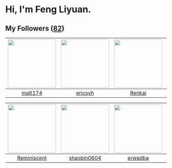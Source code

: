 # Hi, I'm Feng Liyuan.

## My Followers ([82](https://github.com/SunRunAway?tab=followers))

| <img src="https://avatars0.githubusercontent.com/u/1449133?v=4" width="150" height="150" /> | <img src="https://avatars3.githubusercontent.com/u/10498732?v=4" width="150" height="150" /> | <img src="https://avatars1.githubusercontent.com/u/3381789?v=4" width="150" height="150" /> | <img src="https://avatars1.githubusercontent.com/u/23725000?v=4" width="150" height="150" /> |
| :-----------------------------------------------------------------------------------------: | :------------------------------------------------------------------------------------------: | :-----------------------------------------------------------------------------------------: | :------------------------------------------------------------------------------------------: |
|                             [ma6174](https://github.com/ma6174)                             |                             [ericsyh](https://github.com/ericsyh)                            |                             [Renkai](https://github.com/Renkai)                             |                            [DQinYuan](https://github.com/DQinYuan)                           |

| <img src="https://avatars2.githubusercontent.com/u/41809508?v=4" width="150" height="150" /> | <img src="https://avatars1.githubusercontent.com/u/10383?v=4" width="150" height="150" /> | <img src="https://avatars1.githubusercontent.com/u/43768654?v=4" width="150" height="150" /> | <img src="https://avatars1.githubusercontent.com/u/18556593?v=4" width="150" height="150" /> |
| :------------------------------------------------------------------------------------------: | :---------------------------------------------------------------------------------------: | :------------------------------------------------------------------------------------------: | :------------------------------------------------------------------------------------------: |
|                         [Reminiscent](https://github.com/Reminiscent)                        |                       [shaobin0604](https://github.com/shaobin0604)                       |                             [erwadba](https://github.com/erwadba)                            |                               [aylei](https://github.com/aylei)                              |
